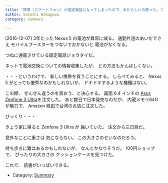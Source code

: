 ```yaml
---
title: "携帯（スマートフォン）が固定電話になってしまったので、あたらしいの買った。プチしあわせ"
author: Satoshi Nakagawa
category: Summary

---
```


[2016-12-07]  3年たった Nexus 5 の電池が異常に減る。
通勤片道のあいだでさえ
モバイルブースターをつないでおかないと
電池がなくなる。

 つねに通電させている固定電話ジョウタイだ。

 ネットで電池交換についての情報収集したが、
どの方法もかんばしくない。

 ・・・というわけで、
新しい携帯を買うことにする。
しらべてみると、
Nexus 5 がとっても優秀なのかもしれないが、
ドキドキするような機種はない。

<!--more-->

 この際、
ぜんぜん違うのを買おう、と決心する。
画面 6.4 インチの
[Asus Zenfone 3 Ultra](https://www.asus.com/jp/Phone/ZenFone-3-Ultra-ZU680KL/)を注文した。
あと数日で日本発売なのだが、
内蔵メモリ64G が魅力で、
Amazon 経由で台湾のお店に注文した。

 びっくり・・・

 きょう家に帰ると Zenfone 3 Ultra が
届いていた。
注文から三日目だ。

 意外なことに重さは
気にならない。
この大きさのせいなのだろう。

 持ち歩きに難はあるかもしれないが、
なんとかなりそうだ。
100円ショップで、
ぴったりの大きさの
クッションケースを見つけた。

 これで、
読書がいっぱいできる。

- Category: [Summary](/categories.html#Summary)

